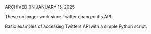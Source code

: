 ARCHIVED ON JANUARY 16, 2025

These no longer work since Twitter changed it's API.

Basic examples of accessing Twitters API with a simple Python script.


